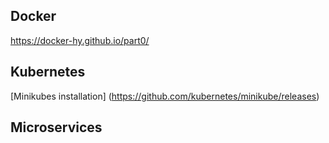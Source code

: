 
## Docker
https://docker-hy.github.io/part0/

## Kubernetes

[Minikubes installation] (https://github.com/kubernetes/minikube/releases)

## Microservices

